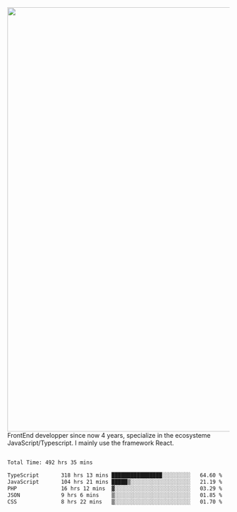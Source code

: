 <img style='width: 100vw' src='./hcampos_gradient.png'>
FrontEnd developper since now 4 years, specialize in the ecosysteme JavaScript/Typescript. I mainly use the framework React.

##

<!--START_SECTION:waka-->

```txt
Total Time: 492 hrs 35 mins

TypeScript       318 hrs 13 mins ████████████████░░░░░░░░░   64.60 %
JavaScript       104 hrs 21 mins █████▒░░░░░░░░░░░░░░░░░░░   21.19 %
PHP              16 hrs 12 mins  ▓░░░░░░░░░░░░░░░░░░░░░░░░   03.29 %
JSON             9 hrs 6 mins    ▒░░░░░░░░░░░░░░░░░░░░░░░░   01.85 %
CSS              8 hrs 22 mins   ▒░░░░░░░░░░░░░░░░░░░░░░░░   01.70 %
```

<!--END_SECTION:waka-->
